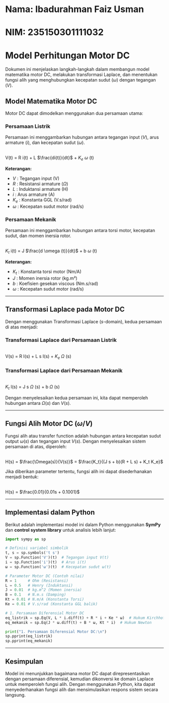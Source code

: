 # Nama: Ibadurahman Faiz Usman
# NIM: 235150301111032

# Model Perhitungan Motor DC  

Dokumen ini menjelaskan langkah-langkah dalam membangun model matematika motor DC, melakukan transformasi Laplace, dan menentukan fungsi alih yang menghubungkan kecepatan sudut ($\omega$) dengan tegangan ($V$).  

## Model Matematika Motor DC  

Motor DC dapat dimodelkan menggunakan dua persamaan utama:  

### Persamaan Listrik  
Persamaan ini menggambarkan hubungan antara tegangan input ($V$), arus armature ($i$), dan kecepatan sudut ($\omega$).  

\
V(t) = R i(t) + L $\frac{di(t)}{dt}$ + $K_e$ $\omega$ (t)

**Keterangan:**  
- $V$ : Tegangan input (V)  
- $R$ : Resistansi armature ($\Omega$)  
- $L$ : Induktansi armature (H)  
- $i$ : Arus armature (A)  
- $K_e$ : Konstanta GGL (V.s/rad)  
- $\omega$ : Kecepatan sudut motor (rad/s)  

### Persamaan Mekanik  
Persamaan ini menggambarkan hubungan antara torsi motor, kecepatan sudut, dan momen inersia rotor.  

\
$K_t$ i(t) = J $\frac{d \omega (t)}{dt}$ + b $\omega$ (t)

**Keterangan:**  
- $K_t$ : Konstanta torsi motor (Nm/A)  
- $J$ : Momen inersia rotor (kg.m²)  
- $b$ : Koefisien gesekan viscous (Nm.s/rad)  
- $\omega$ : Kecepatan sudut motor (rad/s)  

---

## Transformasi Laplace pada Motor DC  

Dengan menggunakan Transformasi Laplace ($s$-domain), kedua persamaan di atas menjadi:  

### Transformasi Laplace dari Persamaan Listrik  
\
V(s) = R I(s) + L s I(s) + $K_e$ $\Omega$ (s)

### Transformasi Laplace dari Persamaan Mekanik  
\
$K_t$ I(s) = J s $\Omega$ (s) + b $\Omega$ (s)

Dengan menyelesaikan kedua persamaan ini, kita dapat memperoleh hubungan antara $\Omega(s)$ dan $V(s)$.

---

## Fungsi Alih Motor DC ($\omega / V$)  

Fungsi alih atau transfer function adalah hubungan antara kecepatan sudut output $\omega (s)$ dan tegangan input $V(s)$. Dengan menyelesaikan sistem persamaan di atas, diperoleh:  

\
H(s) = $\frac{\Omega(s)}{V(s)}$ = $\frac{K_t}{(J s + b)(R + L s) + K_t K_e}$

Jika diberikan parameter tertentu, fungsi alih ini dapat disederhanakan menjadi bentuk:  

\
H(s) = $\frac{0.01}{0.01s + 0.1001}$

---

## Implementasi dalam Python  
Berikut adalah implementasi model ini dalam Python menggunakan **SymPy** dan **control system library** untuk analisis lebih lanjut:  

```python
import sympy as sp

# Definisi variabel simbolik
t, s = sp.symbols('t s')
V = sp.Function('V')(t)  # Tegangan input V(t)
i = sp.Function('i')(t)  # Arus i(t)
ω = sp.Function('ω')(t)  # Kecepatan sudut ω(t)

# Parameter Motor DC (Contoh nilai)
R = 1     # Ohm (Resistansi)
L = 0.5   # Henry (Induktansi)
J = 0.01  # kg.m^2 (Momen inersia)
B = 0.1   # N.m.s (Damping)
Kt = 0.01 # N.m/A (Konstanta Torsi)
Ke = 0.01 # V.s/rad (Konstanta GGL balik)

# 1. Persamaan Diferensial Motor DC
eq_listrik = sp.Eq(V, L * i.diff(t) + R * i + Ke * ω)  # Hukum Kirchhoff
eq_mekanik = sp.Eq(J * ω.diff(t) + B * ω, Kt * i)  # Hukum Newton

print("1. Persamaan Diferensial Motor DC:\n")
sp.pprint(eq_listrik)
sp.pprint(eq_mekanik)
```

---

## Kesimpulan  
Model ini menunjukkan bagaimana motor DC dapat direpresentasikan dengan persamaan diferensial, kemudian dikonversi ke domain Laplace untuk memperoleh fungsi alih. Dengan menggunakan Python, kita dapat menyederhanakan fungsi alih dan mensimulasikan respons sistem secara langsung.
